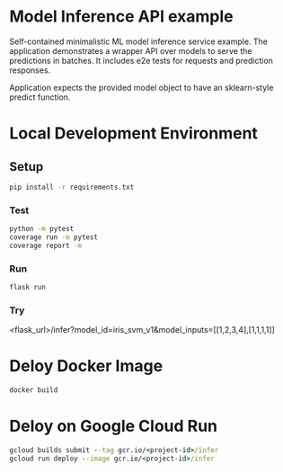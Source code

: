 # Model Inference API example
Self-contained minimalistic ML model inference service example. 
The application demonstrates a wrapper API over models to serve the predictions in batches. 
It includes e2e tests for requests and prediction responses.

Application expects the provided model object to have an sklearn-style predict function.

# Local Development Environment
## Setup
```cmd
pip install -r requirements.txt
```
### Test
```cmd
python -m pytest
coverage run -m pytest
coverage report -m
```
### Run
```cmd
flask run
```
### Try
<flask_url>/infer?model_id=iris_svm_v1&model_inputs=[[1,2,3,4],[1,1,1,1]]

# Deloy Docker Image
```cmd
docker build
```

# Deloy on Google Cloud Run
```cmd
gcloud builds submit --tag gcr.io/<project-id>/infer
gcloud run deploy --image gcr.io/<project-id>/infer
```
